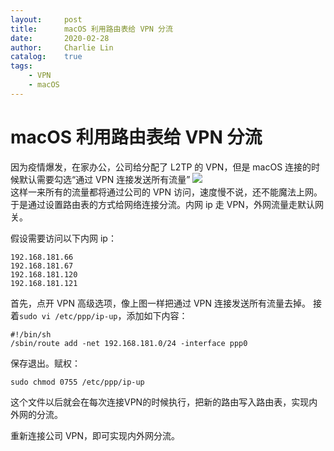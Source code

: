 ```yaml
---
layout:     post
title:      macOS 利用路由表给 VPN 分流
date:       2020-02-28
author:     Charlie Lin
catalog:    true
tags:
    - VPN
    - macOS
---
```


# macOS 利用路由表给 VPN 分流

因为疫情爆发，在家办公，公司给分配了 L2TP 的 VPN，但是 macOS 连接的时候默认需要勾选“通过 VPN 连接发送所有流量”
![](https://tva1.sinaimg.cn/large/007S8ZIlgy1gfwg83fc25j30hp07iwkt.jpg)  
这样一来所有的流量都将通过公司的 VPN 访问，速度慢不说，还不能魔法上网。于是通过设置路由表的方式给网络连接分流。内网 ip 走 VPN，外网流量走默认网关。

假设需要访问以下内网 ip：
```
192.168.181.66
192.168.181.67
192.168.181.120
192.168.181.121
```

首先，点开 VPN 高级选项，像上图一样把通过 VPN 连接发送所有流量去掉。
接着`sudo vi /etc/ppp/ip-up`，添加如下内容：
```
#!/bin/sh
/sbin/route add -net 192.168.181.0/24 -interface ppp0
```
保存退出。赋权：
```
sudo chmod 0755 /etc/ppp/ip-up
```
这个文件以后就会在每次连接VPN的时候执行，把新的路由写入路由表，实现内外网的分流。

重新连接公司 VPN，即可实现内外网分流。

